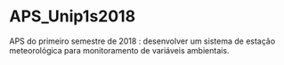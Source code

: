 # APS_Unip1s2018
APS do primeiro semestre de 2018 : desenvolver um sistema de estação meteorológica para monitoramento de variáveis ambientais.
